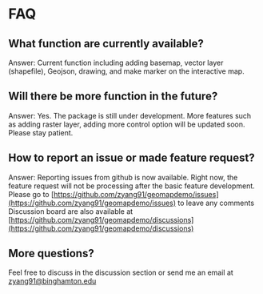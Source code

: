 # FAQ

## What function are currently available?
Answer: Current function including adding basemap, vector layer (shapefile), Geojson, drawing, and make marker on the interactive map.

## Will there be more function in the future?
Answer: Yes. The package is still under development. More features such as adding raster layer, adding more control option will be updated soon. Please stay patient.

## How to report an issue or made feature request?
Answer: Reporting issues from github is now available. Right now, the feature request will not be processing after the basic feature development.
Please go to [https://github.com/zyang91/geomapdemo/issues](https://github.com/zyang91/geomapdemo/issues) to leave any comments 
Discussion board are also available at [https://github.com/zyang91/geomapdemo/discussions](https://github.com/zyang91/geomapdemo/discussions)

## More questions?
Feel free to discuss in the discussion section or send me an email at zyang91@binghamton.edu
